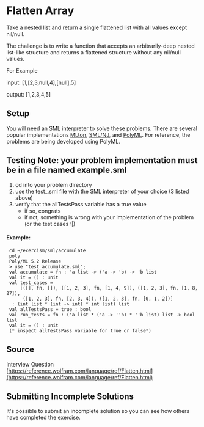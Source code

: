 # Flatten Array

Take a nested list and return a single flattened list with all values except nil/null.

The challenge is to write a function that accepts an arbitrarily-deep nested list-like structure and returns a flattened structure without any nil/null values.
 
For Example

input: [1,[2,3,null,4],[null],5]

output: [1,2,3,4,5]


## Setup

You will need an SML interpreter to solve these problems. There are several popular implementations
[MLton](http://mlton.org/), [SML/NJ](http://www.smlnj.org/), and [PolyML](http://www.polyml.org/). For reference, the problems are being developed using PolyML.

## Testing Note: your problem implementation must be in a file named example.sml

1. cd into your problem directory
2. use the test_<problem-name>.sml file with the SML interpreter of your choice (3 listed above)
3. verify that the allTestsPass variable has a true value
   * if so, congrats
   * if not, something is wrong with your implementation of the problem (or the test cases :|)

#### Example:

     cd ~/exercism/sml/accumulate
     poly
     Poly/ML 5.2 Release
     > use "test_accumulate.sml";
     val accumulate = fn : 'a list -> ('a -> 'b) -> 'b list
     val it = () : unit
     val test_cases =
         [([], fn, []), ([1, 2, 3], fn, [1, 4, 9]), ([1, 2, 3], fn, [1, 8, 27]),
          ([1, 2, 3], fn, [2, 3, 4]), ([1, 2, 3], fn, [0, 1, 2])]
      : (int list * (int -> int) * int list) list
     val allTestsPass = true : bool
     val run_tests = fn : ('a list * ('a -> ''b) * ''b list) list -> bool list
     val it = () : unit
     (* inspect allTestsPass variable for true or false*)

## Source

Interview Question [https://reference.wolfram.com/language/ref/Flatten.html](https://reference.wolfram.com/language/ref/Flatten.html)

## Submitting Incomplete Solutions
It's possible to submit an incomplete solution so you can see how others have completed the exercise.

